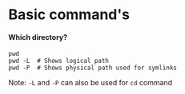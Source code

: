 # Basic command's

#### Which directory?
```
pwd
pwd -L 	# Shows logical path
pwd -P 	# Shows physical path used for symlinks 

```
Note: `-L` and `-P` can also be used for `cd` command

####  


